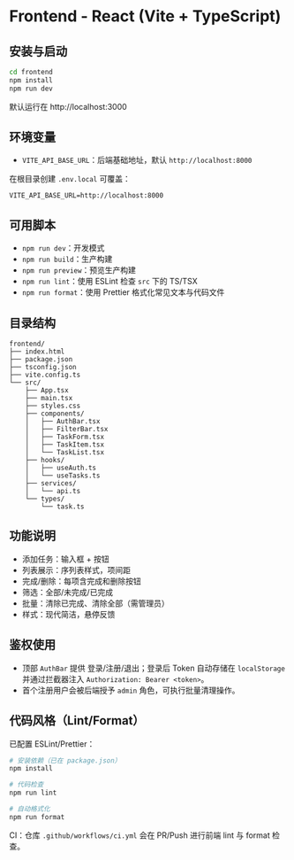 # Frontend - React (Vite + TypeScript)

## 安装与启动

```bash
cd frontend
npm install
npm run dev
```

默认运行在 http://localhost:3000

## 环境变量

- `VITE_API_BASE_URL`：后端基础地址，默认 `http://localhost:8000`

在根目录创建 `.env.local` 可覆盖：

```
VITE_API_BASE_URL=http://localhost:8000
```

## 可用脚本

- `npm run dev`：开发模式
- `npm run build`：生产构建
- `npm run preview`：预览生产构建
- `npm run lint`：使用 ESLint 检查 `src` 下的 TS/TSX
- `npm run format`：使用 Prettier 格式化常见文本与代码文件

## 目录结构

```
frontend/
├── index.html
├── package.json
├── tsconfig.json
├── vite.config.ts
└── src/
    ├── App.tsx
    ├── main.tsx
    ├── styles.css
    ├── components/
    │   ├── AuthBar.tsx
    │   ├── FilterBar.tsx
    │   ├── TaskForm.tsx
    │   ├── TaskItem.tsx
    │   └── TaskList.tsx
    ├── hooks/
    │   ├── useAuth.ts
    │   └── useTasks.ts
    ├── services/
    │   └── api.ts
    └── types/
        └── task.ts
```

## 功能说明

- 添加任务：输入框 + 按钮
- 列表展示：序列表样式，项间距
- 完成/删除：每项含完成和删除按钮
- 筛选：全部/未完成/已完成
- 批量：清除已完成、清除全部（需管理员）
- 样式：现代简洁，悬停反馈

## 鉴权使用

- 顶部 `AuthBar` 提供 登录/注册/退出；登录后 Token 自动存储在 `localStorage` 并通过拦截器注入 `Authorization: Bearer <token>`。
- 首个注册用户会被后端授予 `admin` 角色，可执行批量清理操作。

## 代码风格（Lint/Format）

已配置 ESLint/Prettier：

```bash
# 安装依赖（已在 package.json）
npm install

# 代码检查
npm run lint

# 自动格式化
npm run format
```

CI：仓库 `.github/workflows/ci.yml` 会在 PR/Push 进行前端 lint 与 format 检查。
